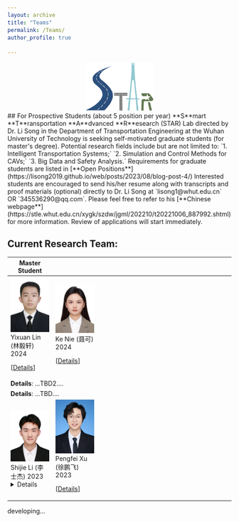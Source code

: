 ```yaml
---
layout: archive
title: "Teams"
permalink: /Teams/
author_profile: true

---
```

<div style="text-align: center">
    <img src="../images/STAR_LOGO.png"  alt="STAR Lab" width="30%" height="auto"/>
</div>
## For Prospective Students (about 5 position per year)
**S**mart **T**ransportation **A**dvanced **R**esearch (STAR) Lab directed by Dr. Li Song in the Department of Transportation Engineering at the Wuhan University of Technology is seeking self-motivated graduate students (for master's degree). Potential research fields include but are not limited to: `1. Intelligent Transportation Systems;` `2. Simulation and Control Methods for CAVs;` `3. Big Data and Safety Analysis.`
Requirements for graduate students are listed in [**Open Positions**](https://lisong2019.github.io/web/posts/2023/08/blog-post-4/)
Interested students are encouraged to send his/her resume along with transcripts and proof materials (optional) directly to Dr. Li Song at `lisong1@whut.edu.cn` OR `345536290@qq.com`. 
Please feel free to refer to his [**Chinese webpage**](https://stle.whut.edu.cn/xygk/szdw/jgml/202210/t20221006_887992.shtml) for more information. Review of applications will start immediately.


## Current Research Team:
<table style="width:100%">
  <thead>
		<tr>
			<th width="20%">Master Student</th>
			<th width="20%"></th>
			<th width="20%"></th>
			<th width="20%"></th>
			<th width="20%"></th>
			<!-- <th width="2%">Year</th>
			<th width="20%">Journal/Proceedings</th>  -->
		</tr>
    </thead>
<tbody>
    <tr id="2024" class="entry">
<td>
        <div class="polaroid">
          <img src="../images/stud/linyixuan2024.jpg" width="600" class="research_img">
          <div class="container">
          Yixuan Lin (林毅轩) 2024<br>
		<p class="infolinks"> 
                  [<a href="javascript:toggleInfo('linyixuan','Details')">Details</a>]
		</p>
          </div>
        </div>
</td>
<td>
        <div class="polaroid">
          <img src="../images/stud/nieke2024.jpg" width="600" class="research_img">
          <div class="container">
          Ke Nie (聂可) 2024<br>
		<p class="infolinks"> 
                  [<a href="javascript:toggleInfo('nieke','Details2')">Details</a>]
		</p>
          </div>
        </div>
</td>
<td> </td>
<td> </td>
<td> </td>
</tr>
     <tr id="det_linyixuan" class="Details noshow">
	          <td colspan="4"><b>Details</b>: ...TBD2....</td>
	</tr>
	<tr id="det_nieke" class="Details2 noshow">
          <td colspan="4"><b>Details</b>: ...TBD....</td>
        </tr>


<tr id="2023" class="entry">
<td>
        <!-- <img src="../images/research/cui2020establishing.png" width="600" class="single_img"> -->
<div class="polaroid">
<img src="../images/stud/shijie_li.jpg" width="600" class="research_img">
	<div class="container">
	          Shijie Li (李士杰) 2023
		<details><summary>Details</summary>
		“华为杯”第二十届中国研究生数学建模竞赛二等奖<br>
		Li S ,Lei L ,Deng Z , et al.Dynamic Calibration of Car-following Models Considering Driver Compliance with Speed Limits[C]//.2024 世界交通运输大会(WTC2024)论文集（交通工程）.<br>
		2023年获研究生学校奖学金一等奖<br>
		</details>  	  
	</div>
</div>
</td>
<td>
        <!-- <img src="../images/research/cui2020establishing.png" width="600" class="single_img"> -->
        <div class="polaroid">
          <img src="../images/stud/pengfei_xu.jpg" width="600" class="research_img">
          <div class="container">
          Pengfei Xu (徐鹏飞) 2023
		<p class="infolinks"> 
		  [<a href="javascript:toggleInfo('xupengfei','Details2')">Details</a>]
<!--                   [<a href="javascript:toggleInfo('2ms2023','Awards')">Awards</a>]  -->
		</p>
          </div>
        </div>
</td>
<td> </td>
<td> </td>
<td> </td>
</tr>
<!-- 	<tr id="det_lishijie" class="Details1 noshow">
          <td colspan="4"><b>Details</b>: ...TBD....</td>
        </tr>
	<tr id="det_xupengfei" class="Details2 noshow">
          <td colspan="4"><b>Details</b>: ...TBD2....</td>
        </tr> -->

	
	
 </tbody>
</table>


developing...





